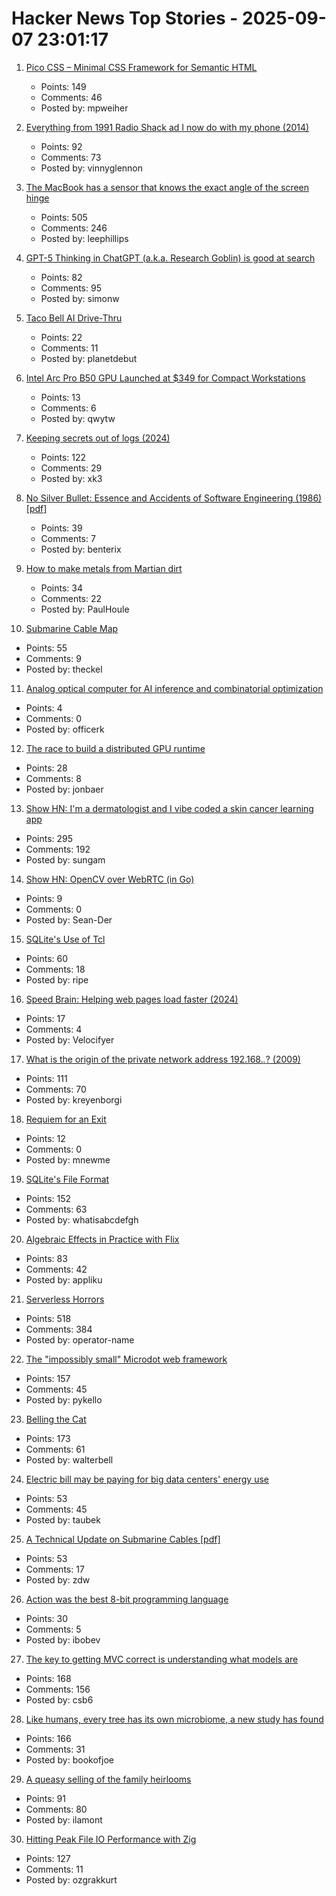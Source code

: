 # Hacker News Top Stories - 2025-09-07 23:01:17

1. [Pico CSS – Minimal CSS Framework for Semantic HTML](https://picocss.com)
   - Points: 149
   - Comments: 46
   - Posted by: mpweiher

2. [Everything from 1991 Radio Shack ad I now do with my phone (2014)](https://www.trendingbuffalo.com/life/uncle-steves-buffalo/everything-from-1991-radio-shack-ad-now/)
   - Points: 92
   - Comments: 73
   - Posted by: vinnyglennon

3. [The MacBook has a sensor that knows the exact angle of the screen hinge](https://twitter.com/samhenrigold/status/1964428927159382261)
   - Points: 505
   - Comments: 246
   - Posted by: leephillips

4. [GPT-5 Thinking in ChatGPT (a.k.a. Research Goblin) is good at search](https://simonwillison.net/2025/Sep/6/research-goblin/)
   - Points: 82
   - Comments: 95
   - Posted by: simonw

5. [Taco Bell AI Drive-Thru](https://aidarwinawards.org/nominees/taco-bell-ai-drive-thru.html)
   - Points: 22
   - Comments: 11
   - Posted by: planetdebut

6. [Intel Arc Pro B50 GPU Launched at $349 for Compact Workstations](https://www.guru3d.com/story/intel-arc-pro-b50-gpu-launched-at-for-compact-workstations/)
   - Points: 13
   - Comments: 6
   - Posted by: qwytw

7. [Keeping secrets out of logs (2024)](https://allan.reyes.sh/posts/keeping-secrets-out-of-logs/)
   - Points: 122
   - Comments: 29
   - Posted by: xk3

8. [No Silver Bullet: Essence and Accidents of Software Engineering (1986) [pdf]](https://www.cs.unc.edu/techreports/86-020.pdf)
   - Points: 39
   - Comments: 7
   - Posted by: benterix

9. [How to make metals from Martian dirt](https://www.csiro.au/en/news/All/Articles/2025/August/Metals-out-of-martian-dirt)
   - Points: 34
   - Comments: 22
   - Posted by: PaulHoule

10. [Submarine Cable Map](https://www.submarinecablemap.com/)
   - Points: 55
   - Comments: 9
   - Posted by: theckel

11. [Analog optical computer for AI inference and combinatorial optimization](https://www.nature.com/articles/s41586-025-09430-z)
   - Points: 4
   - Comments: 0
   - Posted by: officerk

12. [The race to build a distributed GPU runtime](https://voltrondata.com/blog/the-race-to-build-a-distributed-gpu-runtime)
   - Points: 28
   - Comments: 8
   - Posted by: jonbaer

13. [Show HN: I'm a dermatologist and I vibe coded a skin cancer learning app](https://molecheck.info/)
   - Points: 295
   - Comments: 192
   - Posted by: sungam

14. [Show HN: OpenCV over WebRTC (in Go)](https://github.com/pion/example-webrtc-applications/blob/master/gocv-to-webrtc/README.md)
   - Points: 9
   - Comments: 0
   - Posted by: Sean-Der

15. [SQLite's Use of Tcl](https://www.tcl-lang.org/community/tcl2017/assets/talk93/Paper.html)
   - Points: 60
   - Comments: 18
   - Posted by: ripe

16. [Speed Brain: Helping web pages load faster (2024)](https://blog.cloudflare.com/introducing-speed-brain/)
   - Points: 17
   - Comments: 4
   - Posted by: Velocifyer

17. [What is the origin of the private network address 192.168.*.*? (2009)](https://lists.ding.net/othersite/isoc-internet-history/2009/oct/msg00000.html)
   - Points: 111
   - Comments: 70
   - Posted by: kreyenborgi

18. [Requiem for an Exit](https://calls.ars.electronica.art/2025/prix/winners/15487/)
   - Points: 12
   - Comments: 0
   - Posted by: mnewme

19. [SQLite's File Format](https://www.sqlite.org/fileformat.html)
   - Points: 152
   - Comments: 63
   - Posted by: whatisabcdefgh

20. [Algebraic Effects in Practice with Flix](https://www.relax.software/blog/flix-effects-intro/)
   - Points: 83
   - Comments: 42
   - Posted by: appliku

21. [Serverless Horrors](https://serverlesshorrors.com/)
   - Points: 518
   - Comments: 384
   - Posted by: operator-name

22. [The "impossibly small" Microdot web framework](https://lwn.net/Articles/1034121/)
   - Points: 157
   - Comments: 45
   - Posted by: pykello

23. [Belling the Cat](https://en.wikipedia.org/wiki/Belling_the_Cat)
   - Points: 173
   - Comments: 61
   - Posted by: walterbell

24. [Electric bill may be paying for big data centers' energy use](https://theconversation.com/how-your-electric-bill-may-be-paying-for-big-data-centers-energy-use-257794)
   - Points: 53
   - Comments: 45
   - Posted by: taubek

25. [A Technical Update on Submarine Cables [pdf]](https://www.swinog.ch/wp-content/uploads/2025/06/Liam-Taylor-David-Lloyd-Exa-A-Technical-Update-on-Submarine-Cables.pdf)
   - Points: 53
   - Comments: 17
   - Posted by: zdw

26. [Action was the best 8-bit programming language](https://www.goto10retro.com/p/action-was-the-best-8-bit-programming)
   - Points: 30
   - Comments: 5
   - Posted by: ibobev

27. [The key to getting MVC correct is understanding what models are](https://stlab.cc/tips/about-mvc.html)
   - Points: 168
   - Comments: 156
   - Posted by: csb6

28. [Like humans, every tree has its own microbiome, a new study has found](https://www.nytimes.com/2025/08/27/science/biology-trees-microbiomes.html)
   - Points: 166
   - Comments: 31
   - Posted by: bookofjoe

29. [A queasy selling of the family heirlooms](https://commonreader.wustl.edu/a-queasy-selling-of-the-family-heirlooms/)
   - Points: 91
   - Comments: 80
   - Posted by: ilamont

30. [Hitting Peak File IO Performance with Zig](https://steelcake.com/blog/nvme-zig/)
   - Points: 127
   - Comments: 11
   - Posted by: ozgrakkurt

